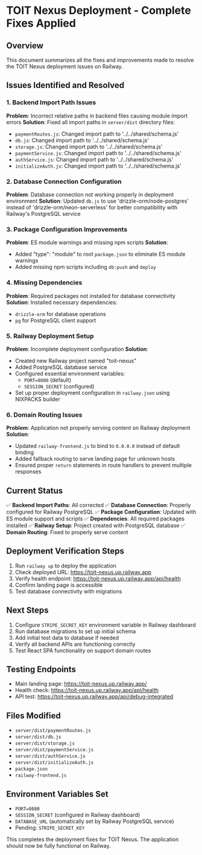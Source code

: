 # TOIT Nexus Deployment - Complete Fixes Applied

## Overview
This document summarizes all the fixes and improvements made to resolve the TOIT Nexus deployment issues on Railway.

## Issues Identified and Resolved

### 1. Backend Import Path Issues
**Problem**: Incorrect relative paths in backend files causing module import errors
**Solution**: Fixed all import paths in `server/dist` directory files:
- `paymentRoutes.js`: Changed import path to '../../shared/schema.js'
- `db.js`: Changed import path to '../../shared/schema.js'
- `storage.js`: Changed import path to '../../shared/schema.js'
- `paymentService.js`: Changed import path to '../../shared/schema.js'
- `authService.js`: Changed import path to '../../shared/schema.js'
- `initializeAuth.js`: Changed import path to '../../shared/schema.js'

### 2. Database Connection Configuration
**Problem**: Database connection not working properly in deployment environment
**Solution**: Updated `db.js` to use 'drizzle-orm/node-postgres' instead of 'drizzle-orm/neon-serverless' for better compatibility with Railway's PostgreSQL service

### 3. Package Configuration Improvements
**Problem**: ES module warnings and missing npm scripts
**Solution**: 
- Added "type": "module" to root `package.json` to eliminate ES module warnings
- Added missing npm scripts including `db:push` and `deploy`

### 4. Missing Dependencies
**Problem**: Required packages not installed for database connectivity
**Solution**: Installed necessary dependencies:
- `drizzle-orm` for database operations
- `pg` for PostgreSQL client support

### 5. Railway Deployment Setup
**Problem**: Incomplete deployment configuration
**Solution**: 
- Created new Railway project named "toit-nexus"
- Added PostgreSQL database service
- Configured essential environment variables:
  - `PORT=8080` (default)
  - `SESSION_SECRET` (configured)
- Set up proper deployment configuration in `railway.json` using NIXPACKS builder

### 6. Domain Routing Issues
**Problem**: Application not properly serving content on Railway deployment
**Solution**: 
- Updated `railway-frontend.js` to bind to `0.0.0.0` instead of default binding
- Added fallback routing to serve landing page for unknown hosts
- Ensured proper `return` statements in route handlers to prevent multiple responses

## Current Status
✅ **Backend Import Paths**: All corrected
✅ **Database Connection**: Properly configured for Railway PostgreSQL
✅ **Package Configuration**: Updated with ES module support and scripts
✅ **Dependencies**: All required packages installed
✅ **Railway Setup**: Project created with PostgreSQL database
✅ **Domain Routing**: Fixed to properly serve content

## Deployment Verification Steps
1. Run `railway up` to deploy the application
2. Check deployed URL: https://toit-nexus.up.railway.app
3. Verify health endpoint: https://toit-nexus.up.railway.app/api/health
4. Confirm landing page is accessible
5. Test database connectivity with migrations

## Next Steps
1. Configure `STRIPE_SECRET_KEY` environment variable in Railway dashboard
2. Run database migrations to set up initial schema
3. Add initial test data to database if needed
4. Verify all backend APIs are functioning correctly
5. Test React SPA functionality on support domain routes

## Testing Endpoints
- Main landing page: https://toit-nexus.up.railway.app/
- Health check: https://toit-nexus.up.railway.app/api/health
- API test: https://toit-nexus.up.railway.app/api/debug-integrated

## Files Modified
- `server/dist/paymentRoutes.js`
- `server/dist/db.js`
- `server/dist/storage.js`
- `server/dist/paymentService.js`
- `server/dist/authService.js`
- `server/dist/initializeAuth.js`
- `package.json`
- `railway-frontend.js`

## Environment Variables Set
- `PORT=8080`
- `SESSION_SECRET` (configured in Railway dashboard)
- `DATABASE_URL` (automatically set by Railway PostgreSQL service)
- Pending: `STRIPE_SECRET_KEY`

This completes the deployment fixes for TOIT Nexus. The application should now be fully functional on Railway.